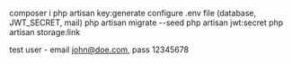 composer i
php artisan key:generate
configure .env file (database, JWT_SECRET, mail)
php artisan migrate --seed
php artisan jwt:secret
php artisan storage:link

test user - email john@doe.com, pass 12345678
